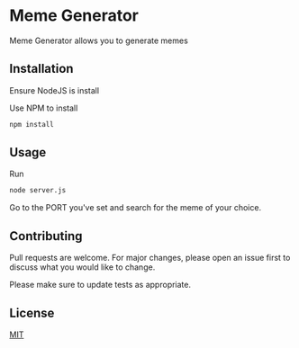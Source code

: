 # Meme Generator

Meme Generator allows you to generate memes

## Installation 

Ensure NodeJS is install

Use NPM to install

```bash
npm install
```

## Usage

Run

```bash
node server.js
```

Go to the PORT you've set and search for the meme of your choice.

## Contributing
Pull requests are welcome. For major changes, please open an issue first to discuss what you would like to change.

Please make sure to update tests as appropriate.

## License
[MIT](https://choosealicense.com/licenses/mit/)
